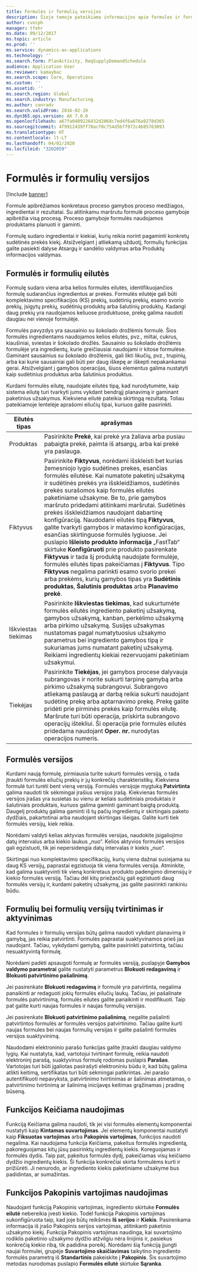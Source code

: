 ```yaml
---
title: Formulės ir formulių versijos
description: Šioje temoje pateikiama informacijos apie formules ir formulių versijas. Formule apibrėžiamos konkretaus proceso gamybos proceso medžiagos, ingredientai ir rezultatai. Proceso gamyboje formulės naudojamos produktams planuoti ir gaminti.
author: cvocph
manager: tfehr
ms.date: 09/12/2017
ms.topic: article
ms.prod: ''
ms.service: dynamics-ax-applications
ms.technology: ''
ms.search.form: PlanActivity, ReqSupplyDemandSchedule
audience: Application User
ms.reviewer: kamaybac
ms.search.scope: Core, Operations
ms.custom: ''
ms.assetid: ''
ms.search.region: Global
ms.search.industry: Manufacturing
ms.author: conradv
ms.search.validFrom: 2016-02-28
ms.dyn365.ops.version: AX 7.0.0
ms.openlocfilehash: a67fa0409226432d2068c7ed4f6a876a9278d365
ms.sourcegitcommit: 4f9912439ff78acf0c754d5bff972c4b85763093
ms.translationtype: HT
ms.contentlocale: lt-LT
ms.lasthandoff: 04/02/2020
ms.locfileid: "3202059"
---
```

# <a name="formulas-and-formula-versions"></a>Formulės ir formulių versijos

[!include [banner](../includes/banner.md)]

Formule apibrėžiamos konkretaus proceso gamybos proceso medžiagos, ingredientai ir rezultatai. Su atitinkamu maršrutu formulė proceso gamyboje apibrėžia visą procesą. Proceso gamyboje formulės naudojamos produktams planuoti ir gaminti.

Formulę sudaro ingredientai ir kiekiai, kurių reikia norint pagaminti konkretų sudėtinės prekės kiekį. Atsižvelgiant į atliekamą užduotį, formulių funkcijas galite pasiekti dalyse Atsargų ir sandėlio valdymas arba Produktų informacijos valdymas.

## <a name="formulas-and-formula-lines"></a>Formulės ir formulių eilutės
Formulę sudaro viena arba kelios formulės eilutės, identifikuojančios formulę sudarančius ingredientus ar prekes. Formulės eilutėje gali būti komplektavimo specifikacijos (KS) prekių, sudėtinių prekių, esamo svorio prekių, įsigytų prekių, sudėtinių produktų arba šalutinių produktų. Kadangi daug prekių yra naudojamos keliuose produktuose, prekę galima naudoti daugiau nei vienoje formulėje.

Formulės pavyzdys yra sausainio su šokolado drožlėmis formulė. Šios formulės ingredientams naudojamos kelios eilutės, pvz., miltai, cukrus, kiaušiniai, sviestas ir šokolado drožlės. Sausainio su šokolado drožlėmis formulėje yra ingredientų, kurie greičiausiai naudojami ir kitose formulėse. Gaminant sausainius su šokolado drožlėmis, gali likti likučių, pvz., trupinių, arba kai kurie sausainiai gali būti per daug iškepę ar iškepti nepakankamai gerai. Atsižvelgiant į gamybos operacijas, šiuos elementus galima nustatyti kaip sudėtinius produktus arba šalutinius produktus.

Kurdami formulės eilutę, naudojate eilutės tipą, kad nurodytumėte, kaip sistema eilutę turi tvarkyti jums vykdant bendrąjį planavimą ir gaminant paketinius užsakymus. Kiekviena eilutė pateikia skirtingą rezultatą. Toliau pateikiamoje lentelėje aprašomi eilučių tipai, kuriuos galite pasirinkti. 

| Eilutės tipas     | aprašymas  |
|---------------|--------------|
| Produktas          | Pasirinkite **Prekė**, kai prekė yra žaliava arba pusiau pabaigta prekė, paimta iš atsargų, arba kai prekė yra paslauga. |
| Fiktyvus       | Pasirinkite **Fiktyvus**, norėdami išskleisti bet kurias žemesniojo lygio sudėtines prekes, esančias formulės eilutėse. Kai numatote paketinį užsakymą ir sudėtinės prekės yra išskleidžiamos, sudėtinės prekės surašomos kaip formulės eilutės paketiniame užsakyme. Be to, prie gamybos maršruto pridedami atitinkami maršrutai. Sudėtinės prekės išskleidžiamos naudojant dabartinę konfigūraciją. Naudodami eilutės tipą **Fiktyvus**, galite tvarkyti gamybos ir matavimo konfigūracijas, esančias skirtinguose formulės lygiuose. Jei puslapio **Išleisto produkto informacija** „FastTab“ skirtuke **Konfigūruoti** prie produkto pasirenkate **Fiktyvus** ir tada šį produktą naudojate formulėje, formulės eilutės tipas pakeičiamas į **Fiktyvus**. Tipo **Fiktyvus** negalima parinkti esamo svorio prekei arba prekėms, kurių gamybos tipas yra **Sudėtinis produktas**, **Šalutinis produktas** arba **Planavimo prekė**. |
| Iškviestas tiekimas | Pasirinkite **Iškviestas tiekimas**, kad sukurtumėte formulės eilutės ingrediento paketinį užsakymą, gamybos užsakymą, kanban, perkėlimo užsakymą arba pirkimo užsakymą. Susijęs užsakymas nustatomas pagal numatytuosius užsakymo parametrus bei ingrediento gamybos tipą ir sukuriamas jums numatant paketinį užsakymą. Reikiami ingredientų kiekiai rezervuojami paketiniam užsakymui. |
| Tiekėjas        | Pasirinkite **Tiekėjas**, jei gamybos procese dalyvauja subrangovas ir norite sukurti tarpinę gamybą arba pirkimo užsakymą subrangovui. Subrangovo atliekamą paslaugą ar darbą reikia sukurti naudojant sudėtinę prekę arba aptarnavimo prekę. Prekę galite pridėti prie pirminės prekės kaip formulės eilutę. Maršrute turi būti operacija, priskirta subrangovo operacijų ištekliui. Ši operacija prie formulės eilutės pridedama naudojant **Oper. nr.** nurodytas operacijos numeris. |

## <a name="formula-versions"></a>Formulės versijos
Kurdami naują formulę, pirmiausia turite sukurti formulės versiją, o tada įtraukti formulės eilučių prekių ir jų konkrečių charakteristikų. Kiekviena formulė turi turėti bent vieną versiją. Formulės versijoje mygtuką **Patvirtinta** galima naudoti tik sėkmingai įrašius versijos įrašą. Kiekvienas formulės versijos įrašas yra susietas su vienu ar keliais sudėtiniais produktais ir šalutiniais produktais, kuriuos galima gaminti gaminant baigtą produktą. Daugelį produktų galima gaminti iš tų pačių ingredientų ir skirtingais paketo dydžiais, pakartotinai arba naudojant skirtingas išeigas. Galite kurti tiek formulės versijų, kiek reikia.

Norėdami valdyti kelias aktyvias formulės versijas, naudokite įsigaliojimo datų intervalus arba kiekio laukus „nuo“. Kelios aktyvios formulės versijos gali egzistuoti, tik jei nepersidengia datų intervalas ir kiekis „nuo“.

Skirtingai nuo komplektavimo specifikacijų, kurių viena dažnai susiejama su daug KS versijų, paprastai egzistuoja tik viena formulės versija. Atminkite, kad galima suaktyvinti tik vieną konkretaus produkto padengimo dimensijų ir kiekio formulės versiją. Tačiau dėl kitų priežasčių gali egzistuoti daug formulės versijų ir, kurdami paketinį užsakymą, jas galite pasirinkti rankiniu būdu.

## <a name="approve-and-activate-formulas-and-formula-versions"></a>Formulių bei formulių versijų tvirtinimas ir aktyvinimas
Kad formules ir formulių versijas būtų galima naudoti vykdant planavimą ir gamybą, jas reikia patvirtinti. Formulės paprastai suaktyvinamos prieš jas naudojant. Tačiau, vykdydami gamybą, galite pasirinkti patvirtintą, tačiau nesuaktyvintą formulę.

Norėdami padėti apsaugoti formulę ar formulės versiją, puslapyje **Gamybos valdymo parametrai** galite nustatyti parametrus **Blokuoti redagavimą** ir **Blokuoti patvirtinimo pašalinimą**.

Jei pasirenkate **Blokuoti redagavimą** ir formulė yra patvirtinta, negalima panaikinti ar redaguoti jokių formulės eilučių laukų. Tačiau, jei pašalinate formulės patvirtinimą, formulės eilutes galite panaikinti ir modifikuoti. Taip pat galite kurti naujas formules ir naujas formulių versijas.

Jei pasirenkate **Blokuoti patvirtinimo pašalinimą**, negalite pašalinti patvirtintos formulės ar formulės versijos patvirtinimo. Tačiau galite kurti naujas formules bei naujas formulių versijas ir galite pašalinti formulės versijos suaktyvinimą.

Naudodami elektroninio parašo funkcijas galite įtraukti daugiau valdymo lygių. Kai nustatyta, kad, vartotojui tvirtinant formulę, reikia naudoti elektroninį parašą, suaktyvinus formulę rodomas puslapis **Parašas**. Vartotojas turi būti įgaliotas pasirašyti elektroniniu būdu ir, kad būtų galima atlikti keitimą, sertifikatas turi būti sėkmingai patikrintas. Jei parašo autentifikuoti nepavyksta, patvirtinimo tvirtinimas ar šalinimas atmetamas, o patvirtinimo tvirtinimą ar šalinimą inicijavęs keitimas grąžinamas į pradinę būseną.

## <a name="use-the-scalable-feature"></a>Funkcijos Keičiama naudojimas
Funkciją Keičiama galima naudoti, tik jei visi formulės elementų komponentai nustatyti kaip **Kintamas suvartojimas**. Jei elementų komponentai nustatyti kaip **Fiksuotas vartojimas** arba **Pakopinis vartojimas**, funkcijos naudoti negalima. Kai naudojama funkcija Keičiama, pakeitus formulės ingredientą, pakoreguojamas kitų jūsų pasirinktų ingredientų kiekis. Koreguojamas ir formulės dydis. Taip pat, pakeitus formulės dydį, pakeičiamas visų keičiamo dydžio ingredientų kiekis. Ši funkcija konkrečiai skirta formulėms kurti ir prižiūrėti. Ji nenurodo, ar ingrediento kiekis paketiniame užsakyme bus padidintas, ar sumažintas.

## <a name="use-step-consumption"></a>Funkcijos Pakopinis vartojimas naudojimas
Naudojant funkciją Pakopinis vartojimas, ingrediento skirtuke **Formulės eilutė** nebereikia įvesti kiekio. Todėl funkcija Pakopinis vartojimas sukonfigūruota taip, kad joje būtų reikšmės **Iš serijos** ir **Kiekis**. Pasirenkama informacija iš įrašo Pakopinis serijos vartojimas, atitinkanti paketinio užsakymo kiekį. Funkcija Pakopinis vartojimas naudinga, kai suvartojimo rodiklis paketinio užsakymo dydžio atžvilgiu nėra linijinis ir, pasiekus konkrečią kiekio ribą, tik padidina poreikį. Norėdami šią funkciją įjungti naujai formulei, grupėje **Suvartojimo skaičiavimas** taikytino ingrediento formulės parametrą iš **Standartinis** pakeiskite į **Pakopinis**. Šis suvartojimo metodas nurodomas puslapio **Formulės eilutė** skirtuke **Sąranka**.
